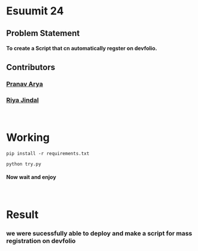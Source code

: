 # Esuumit 24

## Problem Statement

#### To create a Script that cn automatically regster on devfolio.

## Contributors 

### [Pranav Arya](https://github.com/pranav-iitr)
### [Riya Jindal](https://github.com/riyaaaa123)
<br/>



# Working


```
pip install -r requirements.txt

python try.py

```


#### Now wait and enjoy
<br/>



# Result

### we were sucessfully able to deploy and make a script for mass registration on devfolio
